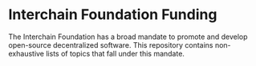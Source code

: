 # Interchain Foundation Funding

The Interchain Foundation has a broad mandate to promote and develop open-source decentralized software. This repository contains non-exhaustive lists of topics that fall under this mandate.

